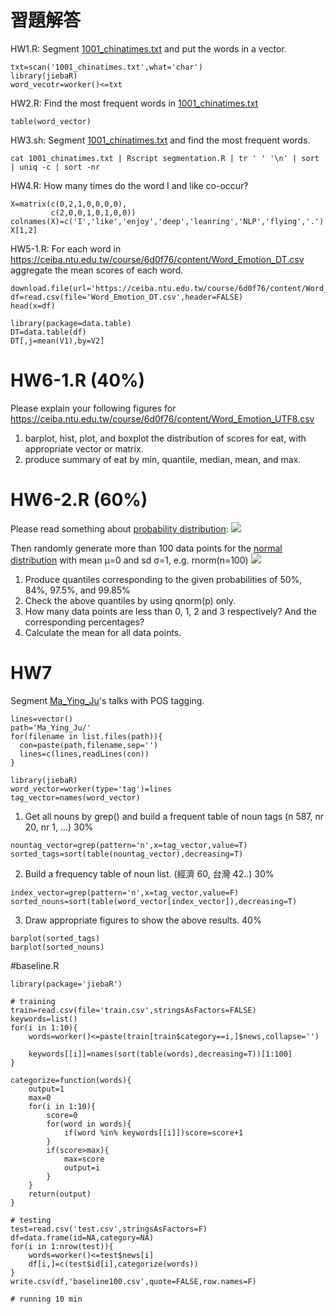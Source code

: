 # 習題解答

HW1.R: Segment [1001_chinatimes.txt](https://ceiba.ntu.edu.tw/course/6d0f76/content/1001_chinatimes.txt) and put the words in a vector.
```{r}
txt=scan('1001_chinatimes.txt',what='char')
library(jiebaR)
word_vecotr=worker()<=txt
```

HW2.R: Find the most frequent words in [1001_chinatimes.txt](https://ceiba.ntu.edu.tw/course/6d0f76/content/1001_chinatimes.txt)
```{r}
table(word_vector)
```

HW3.sh: Segment [1001_chinatimes.txt](https://ceiba.ntu.edu.tw/course/6d0f76/content/1001_chinatimes.txt) and find the most frequent words.
```
cat 1001_chinatimes.txt | Rscript segmentation.R | tr ' ' '\n' | sort | uniq -c | sort -nr
```

HW4.R: How many times do the word I and like co-occur?
```{r}
X=matrix(c(0,2,1,0,0,0,0),
         c(2,0,0,1,0,1,0,0))
colnames(X)=c('I','like','enjoy','deep','leanring','NLP','flying','.')
X[1,2]
```

HW5-1.R: For each word in https://ceiba.ntu.edu.tw/course/6d0f76/content/Word_Emotion_DT.csv
aggregate the mean scores of each word.
```{r}
download.file(url='https://ceiba.ntu.edu.tw/course/6d0f76/content/Word_Emotion_DT.csv',destfile='Word_Emotion_DT.csv',method='wget')
df=read.csv(file='Word_Emotion_DT.csv',header=FALSE)
head(x=df)

library(package=data.table)
DT=data.table(df)
DT[,j=mean(V1),by=V2]
```

# HW6-1.R (40%)
Please explain your following figures for https://ceiba.ntu.edu.tw/course/6d0f76/content/Word_Emotion_UTF8.csv
1. barplot, hist, plot, and boxplot the distribution of scores for eat, with appropriate vector or matrix.
2. produce summary of eat by min, quantile, median, mean, and max.

# HW6-2.R (60%)
Please read something about [probability distribution](http://books.google.com.tw/books?id=UvWkIg5E4foC):
![](http://upload.wikimedia.org/wikipedia/commons/thumb/1/12/Dice_Distribution_%28bar%29.svg/320px-Dice_Distribution_%28bar%29.svg.png)

Then randomly generate more than 100 data points for the [normal distribution](http://en.wikipedia.org/wiki/Normal_distribution) with mean μ=0 and sd σ=1, e.g. rnorm(n=100)
![](http://upload.wikimedia.org/wikipedia/commons/a/a9/Empirical_Rule.PNG)

1. Produce quantiles corresponding to the given probabilities of 50%, 84%, 97.5%, and 99.85%
2. Check the above quantiles by using qnorm(p) only.
3. How many data points are less than 0, 1, 2 and 3 respectively? And the corresponding percentages?
4. Calculate the mean for all data points.

# HW7
Segment [Ma_Ying_Ju](http://dropbox.com/sh/pbbsla84bq6o678/AACtO1WjaMIxVh97eyWO81yNa)'s talks with POS tagging.
```{r}
lines=vector()
path='Ma_Ying_Ju/'
for(filename in list.files(path)){
  con=paste(path,filename,sep='')
  lines=c(lines,readLines(con))
}

library(jiebaR)
word_vector=worker(type='tag')=lines
tag_vector=names(word_vector)
```
1. Get all nouns by grep() and build a frequent table of noun tags (n 587, nr 20, nr 1, ...) 30%
```{r}
nountag_vector=grep(pattern='n',x=tag_vector,value=T)
sorted_tags=sort(table(nountag_vector),decreasing=T)
```
2. Build a frequency table of noun list. (經濟 60, 台灣 42..) 30% 
```{r}
index_vector=grep(pattern='n',x=tag_vector,value=F)
sorted_nouns=sort(table(word_vector[index_vector]),decreasing=T)
```
3. Draw appropriate figures to show the above results. 40%
```{r}
barplot(sorted_tags)
barplot(sorted_nouns)
```

#baseline.R
```{r}
library(package='jiebaR')

# training
train=read.csv(file='train.csv',stringsAsFactors=FALSE)
keywords=list()
for(i in 1:10){
    words=worker()<=paste(train[train$category==i,]$news,collapse='')
    
    keywords[[i]]=names(sort(table(words),decreasing=T))[1:100]
}

categorize=function(words){
    output=1
    max=0
    for(i in 1:10){
        score=0
        for(word in words){
            if(word %in% keywords[[i]])score=score+1
        }
        if(score>max){
            max=score
            output=i
        }
    }
    return(output)
}

# testing
test=read.csv('test.csv',stringsAsFactors=F)
df=data.frame(id=NA,category=NA)
for(i in 1:nrow(test)){
    words=worker()<=test$news[i]
    df[i,]=c(test$id[i],categorize(words))
}
write.csv(df,'baseline100.csv',quote=FALSE,row.names=F)

# running 10 min
```